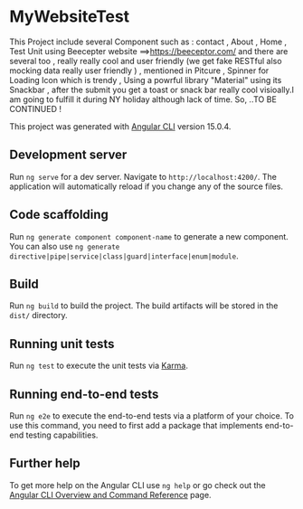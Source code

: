# MyWebsiteTest
This Project include several Component such as : contact ,  About , Home , Test Unit using  Beecepter website ==>https://beeceptor.com/ and there are several too , really really cool and user friendly (we get fake RESTful also mocking data  really user friendly ) , mentioned in Pitcure , Spinner for Loading Icon which is trendy , Using a powrful library "Material" using its Snackbar , after the submit you get a  toast or snack bar really cool visioally.I am going to fulfill it during NY holiday although lack of time. So, ..TO BE CONTINUED ! 

This project was generated with [Angular CLI](https://github.com/angular/angular-cli) version 15.0.4.

## Development server

Run `ng serve` for a dev server. Navigate to `http://localhost:4200/`. The application will automatically reload if you change any of the source files.

## Code scaffolding

Run `ng generate component component-name` to generate a new component. You can also use `ng generate directive|pipe|service|class|guard|interface|enum|module`.

## Build

Run `ng build` to build the project. The build artifacts will be stored in the `dist/` directory.

## Running unit tests

Run `ng test` to execute the unit tests via [Karma](https://karma-runner.github.io).

## Running end-to-end tests

Run `ng e2e` to execute the end-to-end tests via a platform of your choice. To use this command, you need to first add a package that implements end-to-end testing capabilities.

## Further help

To get more help on the Angular CLI use `ng help` or go check out the [Angular CLI Overview and Command Reference](https://angular.io/cli) page.

